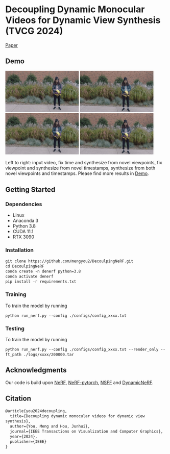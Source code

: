 # Decoupling Dynamic Monocular Videos for Dynamic View Synthesis (TVCG 2024)
[Paper](https://arxiv.org/abs/2304.01716) 

## Demo
 <img src='./Assets/input.gif' width='230'>  <img src='./Assets/fixtime.gif' width='230'>  <img src='./Assets/fixview.gif' width='230'>  <img src='./Assets/new.gif' width='230'> 
 
 Left to right: input video, fix time and synthesize from novel viewpoints, fix viewpoint and synthesize from novel timestamps, synthesize from both novel viewpoints and timestamps. Please find more results in [Demo](https://youtu.be/cCZRRpOd8F8).


## Getting Started

### Dependencies

* Linux
* Anaconda 3
* Python 3.8
* CUDA 11.1
* RTX 3090

### Installation


```
git clone https://github.com/mengyou2/DecoulpingNeRF.git
cd DecoulpingNeRF
conda create -n denerf python=3.8
conda activate denerf
pip install -r requirements.txt
```

### Training

To train the model by running
```
python run_nerf.py --config ./configs/config_xxxx.txt 
```

### Testing

To train the model by running
```
python run_nerf.py --config ./configs/config_xxxx.txt --render_only --ft_path ./logs/xxxx/200000.tar
```
## Acknowledgments
Our code is build upon [NeRF](https://github.com/bmild/nerf), [NeRF-pytorch](https://github.com/yenchenlin/nerf-pytorch), [NSFF](https://github.com/zhengqili/Neural-Scene-Flow-Fields) and [DynamicNeRF](https://github.com/gaochen315/DynamicNeRF).

## Citation
```
@article{you2024decoupling,
  title={Decoupling dynamic monocular videos for dynamic view synthesis},
  author={You, Meng and Hou, Junhui},
  journal={IEEE Transactions on Visualization and Computer Graphics},
  year={2024},
  publisher={IEEE}
}
```




